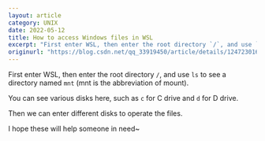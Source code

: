 ```yaml
---
layout: article
category: UNIX
date: 2022-05-12
title: How to access Windows files in WSL
excerpt: "First enter WSL, then enter the root directory `/`, and use `ls` to see a directory named `mnt` (mnt is the abbreviation of mount)."
originurl: "https://blog.csdn.net/qq_33919450/article/details/124723016"
---
```

First enter WSL, then enter the root directory `/`, and use `ls` to see a directory named `mnt` (mnt is the abbreviation of mount).

You can see various disks here, such as `c` for C drive and `d` for D drive.

Then we can enter different disks to operate the files.

​I hope these will help someone in need~